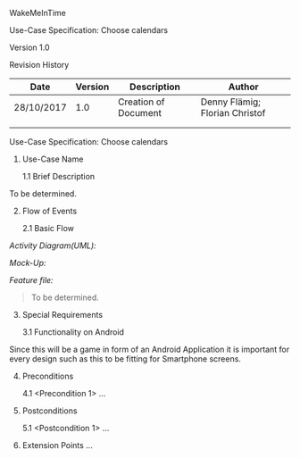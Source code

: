 WakeMeInTime

Use-Case Specification: Choose calendars

Version 1.0

Revision History

| **Date**   | **Version** | **Description**      | **Author**                     |
|------------|-------------|----------------------|--------------------------------|
| 28/10/2017 | 1.0         | Creation of Document | Denny Flämig; Florian Christof |
|            |             |                      |                                |
|            |             |                      |                                |


  
Use-Case Specification: Choose calendars

1.  Use-Case Name

    1.1  Brief Description

To be determined.

2.  Flow of Events

    2.1  Basic Flow

*Activity Diagram(UML):*

*Mock-Up:*

*Feature file:*

>   To be determined.

3.  Special Requirements

    3.1  Functionality on Android

Since this will be a game in form of an Android Application it is important
for every design such as this to be fitting for Smartphone screens.

4.  Preconditions

    4.1  \<Precondition 1\>
...

5.  Postconditions

    5.1  \<Postcondition 1\>
    ...

6.  Extension Points
...
